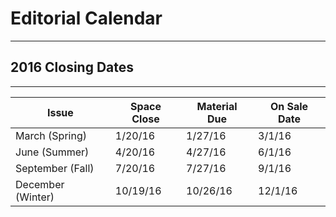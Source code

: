 # Editorial Calendar
---

## 2016 Closing Dates
---

|Issue|Space Close|Material Due|On Sale Date|
|---|---|---|---|
|March (Spring)|1/20/16|1/27/16|3/1/16
|June (Summer)|4/20/16|4/27/16|6/1/16|
|September (Fall)|7/20/16|7/27/16|9/1/16|
|December (Winter)|10/19/16|10/26/16|12/1/16|

<br />


